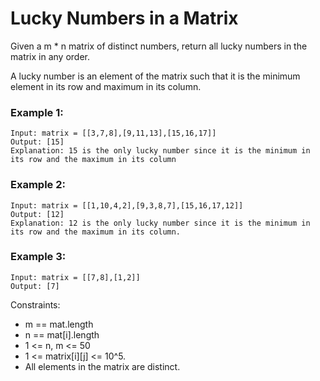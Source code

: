# Lucky Numbers in a Matrix

Given a m \* n matrix of distinct numbers, return all lucky numbers in the matrix in any order.

A lucky number is an element of the matrix such that it is the minimum element in its row and maximum in its column.

### Example 1:

```
Input: matrix = [[3,7,8],[9,11,13],[15,16,17]]
Output: [15]
Explanation: 15 is the only lucky number since it is the minimum in its row and the maximum in its column
```

### Example 2:

```
Input: matrix = [[1,10,4,2],[9,3,8,7],[15,16,17,12]]
Output: [12]
Explanation: 12 is the only lucky number since it is the minimum in its row and the maximum in its column.
```

### Example 3:

```
Input: matrix = [[7,8],[1,2]]
Output: [7]
```

Constraints:

- m == mat.length
- n == mat[i].length
- 1 <= n, m <= 50
- 1 <= matrix[i][j] <= 10^5.
- All elements in the matrix are distinct.
